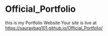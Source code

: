 # Official_Portfolio
this is my Portfolio Website
Your site is live at https://sauravbag101.github.io/Official_Portfolio/
